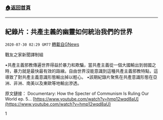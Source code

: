 ###  [:house:返回首頁](https://github.com/ourhimalayas/txt)
---

## 紀錄片：共產主義的幽靈如何統治我們的世界
`2020-07-30 02:29 GM77` [轉載自GNews](https://gnews.org/zh-hant/279920/)

戰友之家新聞譯制組



•共產主義邪教傳遍世界得益於暴力和欺騙，當共產主義從一個大國輸出到弱國之時，暴力就是最快最有效的路線。自由世界沒能意識到這種共產主義邪教特點，這導致了對共產主義意識形態輸出掉以輕心。
•該期紀錄片聚焦在共產意識形態在亞洲、非洲、南美以及東歐等地輸出滲透。

原文鏈接：
Documentary: How the Specter of Communism Is Ruling Our World ep. 5…
[https://www.youtube.com/watch?v=hmp12wqd8aU](https://www.youtube.com/watch?v=hmp12wqd8aU)

1
